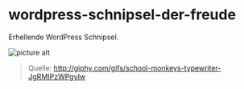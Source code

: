 # wordpress-schnipsel-der-freude
Erhellende WordPress Schnipsel.

![picture alt](https://media.giphy.com/media/JgRMIPzWPgyIw/giphy.gif "Quelle: http://giphy.com/gifs/school-monkeys-typewriter-JgRMIPzWPgyIw")
> Quelle: http://giphy.com/gifs/school-monkeys-typewriter-JgRMIPzWPgyIw

